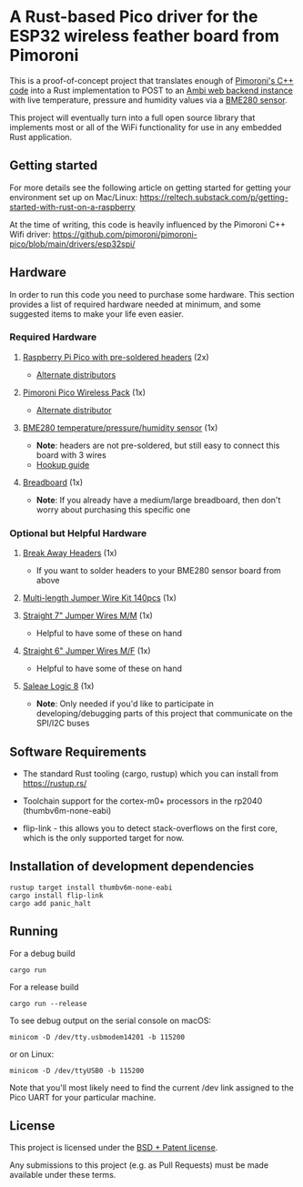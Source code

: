 # A Rust-based Pico driver for the ESP32 wireless feather board from Pimoroni

This is a proof-of-concept project that translates enough of [Pimoroni's C++ code](https://github.com/pimoroni/pimoroni-pico/tree/main/examples/pico_wireless) into a Rust implementation to POST to an [Ambi web backend instance](https://github.com/Jim-Hodapp-Coaching/ambi) with live temperature, pressure and humidity values via a [BME280 sensor](https://www.sparkfun.com/products/13676).

This project will eventually turn into a full open source library that implements most or all of the WiFi functionality for use in any embedded Rust application.

## Getting started

For more details see the following article on getting started for getting your environment set up
on Mac/Linux:
https://reltech.substack.com/p/getting-started-with-rust-on-a-raspberry

At the time of writing, this code is heavily influenced by the Pimoroni C++ Wifi driver:
https://github.com/pimoroni/pimoroni-pico/blob/main/drivers/esp32spi/

## Hardware

In order to run this code you need to purchase some hardware. This section provides a list of required hardware
needed at minimum, and some suggested items to make your life even easier.

### Required Hardware

1. [Raspberry Pi Pico with pre-soldered headers](https://www.elektor.com/raspberry-pi-pico-rp2040-with-pre-soldered-headers) (2x)
   * [Alternate distributors](https://www.raspberrypi.com/products/raspberry-pi-pico/)

2. [Pimoroni Pico Wireless Pack](https://shop.pimoroni.com/products/pico-wireless-pack?variant=32369508581459) (1x)
   * [Alternate distributor](https://www.elektor.com/pimoroni-raspberry-pi-pico-wireless-pack)

3. [BME280 temperature/pressure/humidity sensor](https://www.sparkfun.com/products/13676) (1x)
   * __Note__: headers are not pre-soldered, but still easy to connect this board with 3 wires
   * [Hookup guide](https://learn.sparkfun.com/tutorials/sparkfun-bme280-breakout-hookup-guide)

4. [Breadboard](https://www.sparkfun.com/products/12614) (1x)
   * __Note__: If you already have a medium/large breadboard, then don't worry about purchasing this specific one


### Optional but Helpful Hardware

1. [Break Away Headers](https://www.sparkfun.com/products/116) (1x)
   * If you want to solder headers to your BME280 sensor board from above

2. [Multi-length Jumper Wire Kit 140pcs](https://www.sparkfun.com/products/124) (1x)

3. [Straight 7" Jumper Wires M/M](https://www.sparkfun.com/products/11026) (1x)
   * Helpful to have some of these on hand

4. [Straight 6" Jumper Wires M/F](https://www.sparkfun.com/products/12794) (1x)
   * Helpful to have some of these on hand

5. [Saleae Logic 8](https://www.saleae.com/) (1x)
   * __Note__: Only needed if you'd like to participate in developing/debugging parts of this project that communicate
   on the SPI/I2C buses


## Software Requirements
- The standard Rust tooling (cargo, rustup) which you can install from https://rustup.rs/

- Toolchain support for the cortex-m0+ processors in the rp2040 (thumbv6m-none-eabi)

- flip-link - this allows you to detect stack-overflows on the first core, which is the only supported target for now.

## Installation of development dependencies
```
rustup target install thumbv6m-none-eabi
cargo install flip-link
cargo add panic_halt
```

## Running

For a debug build
```
cargo run
```
For a release build
```
cargo run --release
```

To see debug output on the serial console on macOS:
```
minicom -D /dev/tty.usbmodem14201 -b 115200
```
or on Linux:
```
minicom -D /dev/ttyUSB0 -b 115200
```

Note that you'll most likely
need to find the current /dev link assigned to the Pico UART for your particular machine.

## License

This project is licensed under the [BSD + Patent license](https://opensource.org/licenses/BSDplusPatent).

Any submissions to this project (e.g. as Pull Requests) must be made available under these terms.
